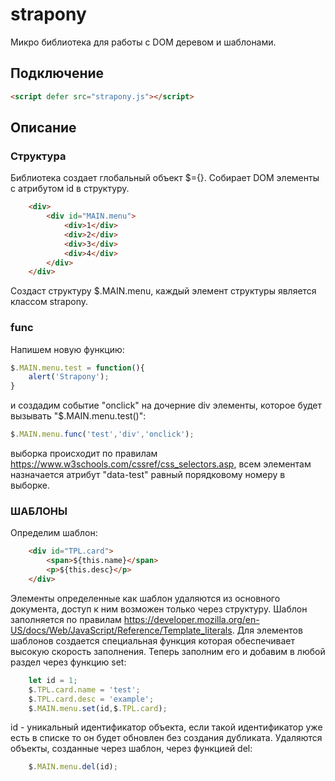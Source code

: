 # strapony
Микро библиотека для работы с DOM деревом и шаблонами.

## Подключение ##
```html
<script defer src="strapony.js"></script>
```
## Описание ##
### Структура ###
Библиотека создает глобальный объект $={}.
Собирает DOM элементы с атрибутом id в структуру. 
```html
    <div>
        <div id="MAIN.menu">
            <div>1</div>
            <div>2</div>
            <div>3</div>
            <div>4</div>
        </div>
    </div>
```
Создаст структуру $.MAIN.menu, каждый элемент структуры является классом strapony.
### func ###
Напишем новую функцию:
```js
$.MAIN.menu.test = function(){
    alert('Strapony');
}
```
и создадим событие "onclick" на дочерние div элементы, которое будет вызывать "$.MAIN.menu.test()": 
```js
$.MAIN.menu.func('test','div','onclick');
```
выборка происходит по правилам https://www.w3schools.com/cssref/css_selectors.asp, всем элементам назначается атрибут "data-test" равный порядковому номеру в выборке.
### ШАБЛОНЫ ###
Определим шаблон:
```html
    <div id="TPL.card">
        <span>${this.name}</span>
        <p>${this.desc}</p>
    </div>
```
Элементы определенные как шаблон удаляются из основного документа, доступ к ним возможен только через структуру.
Шаблон заполняется по правилам https://developer.mozilla.org/en-US/docs/Web/JavaScript/Reference/Template_literals.
Для элементов шаблонов создается специальная функция которая обеспечивает высокую скорость заполнения. 
Теперь заполним его и добавим в любой раздел через функцию set:
```js
    let id = 1;
    $.TPL.card.name = 'test';
    $.TPL.card.desc = 'example';
    $.MAIN.menu.set(id,$.TPL.card);
```
id - уникальный идентификатор объекта, если такой идентификатор уже есть в списке то он будет обновлен без создания дубликата.
Удаляются объекты, созданные через шаблон, через функцией del:
```js
    $.MAIN.menu.del(id);
```